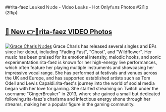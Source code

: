 ##rita-faez Le𝚊ked N𝚞de - Video Le𝚊ks - Hot Onlyf𝚊ns Photos #2l1ip (2l1ip)

# <h2><a href="https://mediaupload.pro?title=rita-faez&ref=9FEB">🔗 New 👉🔴rita-faez VIDEO Photos</a></h2>

[![Grace Charis N𝚞des](https://i.imgur.com/rIISA9y.gif)](https://mediaupload.pro?title=rita-faez&ref=9FEB)
Grace Charis has released several singles and EPs since her debut, including "Fading Fast", "Ghost", and "Wildflower". Her music has been praised for its emotional intensity, melodic hooks, and sonic experimentation.rita-faez is known for her high-energy live performances, which often feature her playing multiple instruments and showcasing her impressive vocal range. She has performed at festivals and venues across the UK and Europe, and has supported established artists such as Tom Odell and Lewis Capaldi.rita-faez's journey into the world of social media began with her love for gaming. She started streaming on Twitch under the username "GingerBreaker" in 2013, where she gained a small but dedicated following.rita-faez's charisma and infectious energy shone through her streams, making her a popular figure in the gaming community.